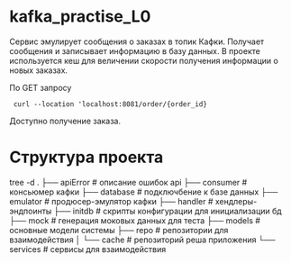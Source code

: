 # kafka_practise_L0

Сервис эмулирует сообщения о заказах в топик Кафки. Получает сообщения и записывает информацию в базу данных. В проекте используется кеш для величении скорости получения информации о новых заказах.

По GET запросу
```
 curl --location 'localhost:8081/order/{order_id}
```
Доступно получение заказа.

# Структура проекта

tree -d
.
├── apiError  # описание ошибок api
├── consumer  # консьюмер кафки
├── database  # подключбение к базе данных
├── emulator  # продюсер-эмулятор кафки
├── handler   # хендлеры-эндпоинты
├── initdb    # скрипты конфигурации для инициализации бд
├── mock      # генерация моковых данных для теста
├── models    # основные модели системы
├── repo      # репозитории для взаимодействия
│   └── cache # репозиторий реша приложения 
└── services  # сервисы для взаимодействия